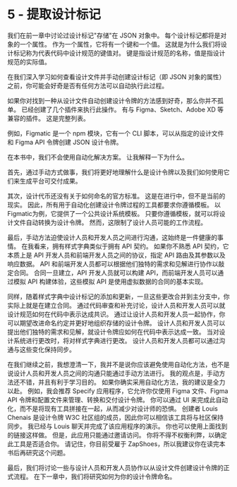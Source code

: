 # 5 - 提取设计标记

我们在前一章中讨论过设计标记"存储"在 JSON 对象中。 每个设计标记都将是对象的一个属性。 作为一个属性，它将有一个键和一个值。 这就是为什么我们将设计标记称为代表代码中设计规范的键值对。 键是指设计规范的名称，值是指设计规范的实际值。

在我们深入学习如何查看设计文件并手动创建设计标记（即 JSON 对象的属性）之前，你可能会好奇是否有任何方法可以自动执行此过程。

如果你对找到一种从设计文件自动创建设计令牌的方法感到好奇，那么你并不孤单。 已经创建了几个插件来执行此操作。 有与 Figma、Sketch、Adobe XD 等兼容的插件。 这是完整列表。

例如，Figmatic 是一个 npm 模块，它有一个 CLI 脚本，可以从指定的设计文件和 Figma API 令牌创建 JSON 设计令牌。

在本书中，我们不会使用自动化解决方案。 让我解释一下为什么。

首先，通过手动方式做事，我们将更好地理解什么是设计令牌以及我们如何使用它们来生成平台可交付成果。

其次，设计代币还没有关于如何命名的官方标准。 这是在进行中，但不是当前的现实。 因此，所有用于自动化创建设计令牌过程的工具都要求你遵循模板。 以Figmatic为例，它提供了一个公共设计系统模板。 只要你遵循模板，就可以将设计文件自动转换为设计令牌。 然而，这限制了设计人员可能的工作流程。

最后，手动方法迫使设计人员和开发人员之间进行沟通，这始终是一件健康的事情。 在我看来，拥有样式字典类似于拥有 API 契约。 如果你不熟悉 API 契约，它本质上是 API 开发人员和前端开发人员之间的协议，指定 API 路由及其参数以及响应数据。 API 和前端开发人员都可以根据他们独特的需求和见解进行协作以敲定合同。 合同一旦建立，API 开发人员就可以构建 API，而前端开发人员可以通过模拟 API 构建体验，这些模拟 API 是使用虚拟数据的合同的基本实现。

同样，随着样式字典中设计标记的添加和更新，一旦这些更改合并到主分支中，你实际上就是在建立合同。 通过代码审查和补充讨论，设计人员和开发人员可以就设计规范如何在代码中表示达成共识。 通过让设计人员和开发人员一起协作，你可以期望改进命名约定并更好地组织存储的设计令牌。 设计人员和开发人员可以提出他们独特的需求和见解，就设计令牌应如何在代码中表示达成一致。 当对设计系统进行更改时，将对样式字典进行更改。 设计人员和开发人员都可以通过沟通与这些变化保持同步。

在我们继续之前，我想澄清一下，我并不是说你应该避免使用自动化方法，也不是说设计人员和开发人员之间的沟通只能通过手动方法进行。 我的观点是，手动方法还不错，并且有利于学习目的。 如果你确实采用自动化方法，我的建议是全力以赴。 例如，我会推荐 Specify 应用程序，它允许你仅使用 Figma 文件、Figma API 令牌和配置文件来管理、转换和交付设计令牌。 你可以通过 UI 来完成此自动化，而不是将现有工具拼接在一起，从而减少对设计师的恐惧。 创建者 Louis Chenais 是设计令牌 W3C 社区组的成员，因此你可以相信该工具将与社区保持同步。 我已经与 Louis 聊天并完成了该应用程序的演示。 你也可以使用上面找到的链接这样做。 但是，此应用只能通过邀请访问。 你将不得不权衡利弊，以确定此工具是否适合你。 请记住，你目前受雇于 ZapShoes，所以我建议你在读完本书后再研究这个问题。

最后，我们将讨论一些与设计人员和开发人员协作以从设计文件创建设计令牌的正式流程。 在下一章中，我们将研究如何为你的设计令牌命名。